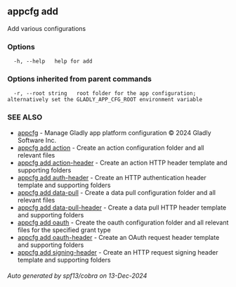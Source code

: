 ## appcfg add

Add various configurations

### Options

```
  -h, --help   help for add
```

### Options inherited from parent commands

```
  -r, --root string   root folder for the app configuration; alternatively set the GLADLY_APP_CFG_ROOT environment variable
```

### SEE ALSO

* [appcfg](appcfg.md)	 - Manage Gladly app platform configuration © 2024 Gladly Software Inc.
* [appcfg add action](appcfg_add_action.md)	 - Create an action configuration folder and all relevant files
* [appcfg add action-header](appcfg_add_action-header.md)	 - Create an action HTTP header template and supporting folders
* [appcfg add auth-header](appcfg_add_auth-header.md)	 - Create an HTTP authentication header template and supporting folders
* [appcfg add data-pull](appcfg_add_data-pull.md)	 - Create a data pull configuration folder and all relevant files
* [appcfg add data-pull-header](appcfg_add_data-pull-header.md)	 - Create a data pull HTTP header template and supporting folders
* [appcfg add oauth](appcfg_add_oauth.md)	 - Create the oauth configuration folder and all relevant files for the specified grant type
* [appcfg add oauth-header](appcfg_add_oauth-header.md)	 - Create an OAuth request header template and supporting folders
* [appcfg add signing-header](appcfg_add_signing-header.md)	 - Create an HTTP request signing header template and supporting folders

###### Auto generated by spf13/cobra on 13-Dec-2024
